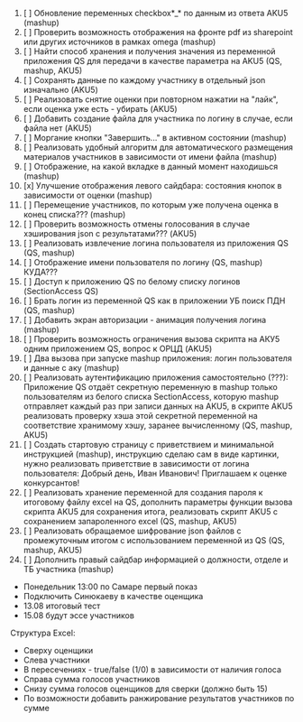 1. [ ] Обновление переменных checkbox*_* по данным из ответа AKU5 (mashup)
2. [ ] Проверить возможность отображения на фронте pdf из sharepoint или 
   других 
  источников в рамках omega (mashup)
3. [ ] Найти способ хранения и получения значения из переменной приложения 
   QS для 
  передачи в качестве параметра на AKU5 (QS, mashup, AKU5)
4. [ ] Сохранять данные по каждому участнику в отдельный json изначально (AKU5)
5. [ ] Реализовать снятие оценки при повторном нажатии на "лайк", если 
   оценка уже 
  есть - убирать (AKU5)
6. [ ] Добавить создание файла для участника по логину в случае, если файла нет 
  (AKU5)
7. [ ] Моргание кнопки "Завершить..." в активном состоянии (mashup)
8. [ ] Реализовать удобный алгоритм для автоматического размещения материалов 
  участников в зависимости от имени файла (mashup)
9. [ ] Отображение, на какой вкладке в данный момент находишься (mashup)
10. [x] Улучшение отображения левого сайдбара: состояния кнопок в 
    зависимости от 
  оценки (mashup)
11. [ ] Перемещение участников, по которым уже получена оценка в конец 
    списка??? 
  (mashup)
12. [ ] Проверить возможность отмены голосования в случае хэширования json 
  с результатами??? (AKU5)
13. [ ] Реализовать извлечение логина пользователя из приложения QS (QS, mashup)
14. [ ] Отображение имени пользователя по логину (QS, mashup) КУДА???
15. [ ] Доступ к приложению QS по белому списку логинов (SectionAccess QS)
16. [ ] Брать логин из переменной QS как в приложении УБ поиск ПДН (QS, mashup)
17. [ ] Добавить экран авторизации - анимация получения логина (mashup)
18. [ ] Проверить возможность ограничения вызова скрипта на АКУ5 одним 
    приложением QS, вопрос к ОРЦД (AKU5)
19. [ ] Два вызова при запуске mashup приложения: логин пользователя и 
    данные с аку (mashup)
20. [ ] Реализовать аутентификацию приложения самостоятельно (???): 
    Приложение QS отдаёт секретную переменную в mashup только пользователям 
    из белого списка SectionAccess, которую mashup отправляет каждый раз при 
    записи данных на AKU5, в скрипте AKU5 реализовать проверку хэша этой 
    секретной переменной на соответствие хранимому хэшу, заранее 
    вычисленному (QS, mashup, AKU5)
21. [ ] Создать стартовую страницу с приветствием и минимальной инструкцией 
    (mashup), инструкцию сделаю сам в виде картинки, нужно реализовать 
    приветствие в зависимости от логина пользователя: Добрый день, Иван 
    Иванович! Приглашаем к оценке конкурсантов!
22. [ ] Реализовать хранение переменной для создания пароля к итоговому файлу 
    excel на QS, дополнить параметры функции вызова скрипта AKU5 для сохранения 
    итога, реализовать скрипт AKU5 с сохранением запароленного excel (QS, 
    mashup, AKU5)
23. [ ] Реализовать обращаемое шифрование json файлов с промежуточным итогом 
    с использованием переменной из QS (QS, mashup, AKU5)
24. [ ] Дополнить правый сайдбар информацией о должности, отделе и ТБ 
    участника (mashup)

- Понедельник 13:00 по Самаре первый показ
- Подключить Синюкаеву в качестве оценщика
- 13.08 итоговый тест
- 15.08 будут эссе участников

Структура Excel:
- Сверху оценщики
- Слева участники
- В пересечениях - true/false (1/0) в зависимости от наличия голоса
- Справа сумма голосов участников
- Снизу сумма голосов оценщиков для сверки (должно быть 15)
- По возможности добавить ранжирование результатов участников по сумме
